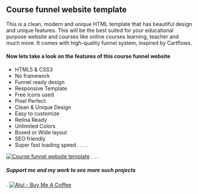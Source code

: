 ## Course funnel website template
This is a clean, modern and unique HTML template that has beautiful design and unique features. This will be the best suited for your educational purpose website and courses like online courses learning, teacher and much more. It comes with high-quality funnel system, inspired by Cartflows.


#### Now lets take a look on the features of this course funnel website
- HTML5 & CSS3
- No framework
- Funnel ready design
- Responsive Template
- Free icons used
- Pixel Perfect
- Clean & Unique Design
- Easy to customize
- Retina Ready
- Unlimited Colors
- Boxed or Wide layout
- SEO friendly
- Super fast loading speed
.
.
.
.

[![Course funnel website template](https://i.ibb.co/vwN8cgW/live-demo.png)](https://course-funnel-website.netlify.app/)
.
.
.
##### Support me and my work to see more such projects
.
[![Atul - Buy Me A Coffee](https://i.ibb.co/7rR9S4L/buy-me-a-coffee.png)](https://www.buymeacoffee.com/atulcodex)